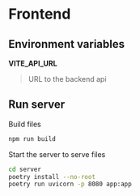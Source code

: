 # Frontend
## Environment variables
**VITE_API_URL**
> URL to the backend api

## Run server
Build files
```bash
npm run build
```
Start the server to serve files
```bash
cd server
poetry install --no-root
poetry run uvicorn -p 8080 app:app
```
